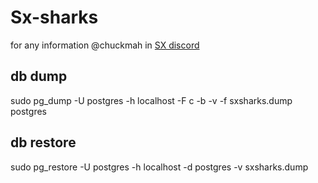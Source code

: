 # Sx-sharks

for any information @chuckmah in [SX discord](https://discord.com/invite/sxnetwork)

## db dump

sudo pg_dump -U postgres -h localhost -F c -b -v -f sxsharks.dump postgres

## db restore

sudo pg_restore -U postgres -h localhost -d postgres -v sxsharks.dump
